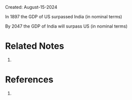 Created: August-15-2024

In 1897 the GDP of US surpassed India (in nominal terms)

By 2047 the GDP of India will surpass US (in nominal terms)

# Related Notes

1. 
# References

1. 